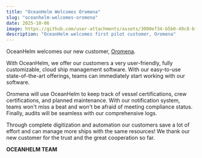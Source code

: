 ```yaml
---
title: "OceanHelm Welcomes Oromena"
slug: "oceanhelm-welcomes-oromena"
date: 2025-10-06
image: https://github.com/user-attachments/assets/3000ef34-b5b0-49c8-bf6c-bed604f4856f
description: "OceanHelm welcomes first pilot customer, Oromena"
---
```


OceanHelm welcomes our new customer, [Oromena](https://oromena.com/).

With OceanHelm, we offer our customers a very user-friendly, fully customizable, cloud ship management software. With our easy-to-use state-of-the-art offerings, teams can immediately start working with our software.

Oromena will use OceanHelm to keep track of vessel certifications, crew certifications, and planned maintenance. With our notification system, teams won't miss a beat and won't be afraid of meeting compliance status. Finally, audits will be seamless with our comprehensive logs.

Through complete digitization and automation our customers save a lot of effort and can manage more ships with the same resources! We thank our new customer for the trust and the great cooperation so far.

**OCEANHELM TEAM**